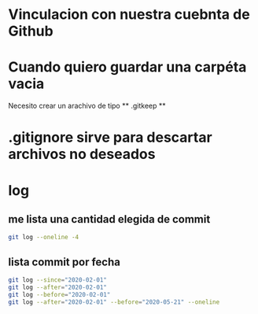 # Vinculacion con nuestra cuebnta de Github

# Cuando quiero guardar una carpéta vacia
Necesito crear un arachivo de tipo ** .gitkeep **

# .gitignore sirve para descartar archivos no deseados


# log

## me lista una cantidad elegida de commit

```sh
git log --oneline -4
```

## lista commit por fecha

```sh
git log --since="2020-02-01"
git log --after="2020-02-01"
git log --before="2020-02-01"
git log --after="2020-02-01" --before="2020-05-21" --oneline
```
